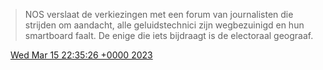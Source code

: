 > NOS verslaat de verkiezingen met een forum van journalisten die strijden om aandacht, alle geluidstechnici zijn wegbezuinigd en hun smartboard faalt\. De enige die iets bijdraagt is de electoraal geograaf\.

<img src="../../media/tweet.ico" width="12" /> [Wed Mar 15 22:35:26 +0000 2023](https://twitter.com/DromerDenker/status/1636134033682735105)